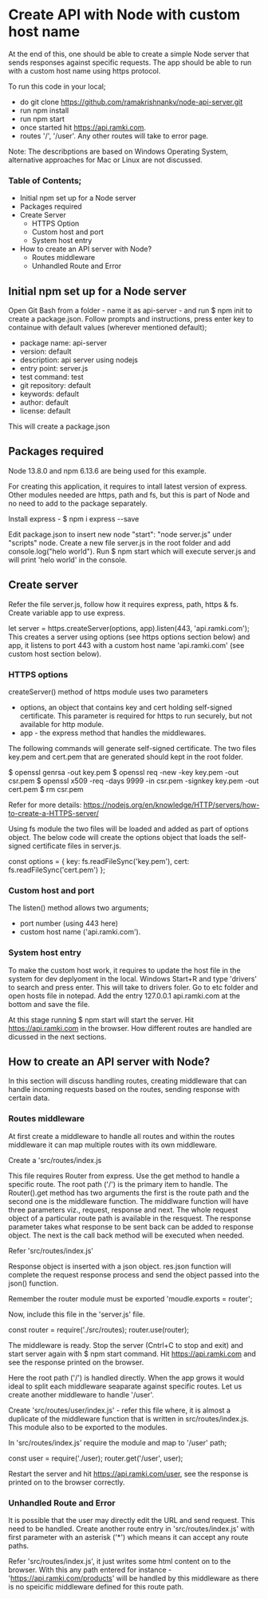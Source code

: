 # Create API with Node with custom host name

At the end of this, one should be able to create a simple Node server that sends responses against specific requests. The app should be able to run with a custom host name using https protocol.

To run this code in your local;
 - do git clone https://github.com/ramakrishnankv/node-api-server.git
 - run npm install
 - run npm start
 - once started hit https://api.ramki.com.
 - routes '/', '/user'. Any other routes will take to error page.

Note: The describptions are based on Windows Operating System, alternative approaches for Mac or Linux are not discussed.

### Table of Contents;
- Initial npm set up for a Node server
- Packages required
- Create Server
  - HTTPS Option
  - Custom host and port
  - System host entry
- How to create an API server with Node?
  - Routes middleware
  - Unhandled Route and Error

## Initial npm set up for a Node server
Open Git Bash from a folder - name it as api-server - and run $ npm init to create a package.json. Follow prompts and instructions, press enter key to containue with default values (wherever mentioned default);
- package name: api-server
- version: default
- description: api server using nodejs
- entry point: server.js
- test command: test
- git repository: default
- keywords: default
- author: default
- license: default

This will create a package.json

## Packages required
Node 13.8.0 and npm 6.13.6 are being used for this example.

For creating this application, it requires to intall latest version of express. Other modules needed are https, path and fs, but this is part of Node and no need to add to the package separately.

Install express - $ npm i express --save

Edit package.json to insert new node "start": "node server.js" under "scripts" node. Create a new file server.js in the root folder and add console.log("helo world"). Run $ npm start which will execute server.js and will print 'helo world' in the console.

## Create server
Refer the file server.js, follow how it requires express, path, https & fs. Create variable app to use express.

let server = https.createServer(options, app).listen(443, 'api.ramki.com');
This creates a server using options (see https options section below) and app, it listens to port 443 with a custom host name 'api.ramki.com' (see custom host section below).

### HTTPS options
createServer() method of https module uses two parameters
 - options, an object that contains key and cert holding self-signed certificate. This parameter is required for https to run securely, but not available for http module.
 - app - the express method that handles the middlewares.
 
 The following commands will generate self-signed certificate. The two files key.pem and cert.pem that are generated should kept in the root folder.

$ openssl genrsa -out key.pem
$ openssl req -new -key key.pem -out csr.pem
$ openssl x509 -req -days 9999 -in csr.pem -signkey key.pem -out cert.pem
$ rm csr.pem

Refer for more details: https://nodejs.org/en/knowledge/HTTP/servers/how-to-create-a-HTTPS-server/

Using fs module the two files will be loaded and added as part of options object. The below code will create the options object that loads the self-signed certificate files in server.js.

const options = {
  key: fs.readFileSync('key.pem'),
  cert: fs.readFileSync('cert.pem')
};

### Custom host and port
The listen() method allows two arguments;
- port number (using 443 here)
- custom host name ('api.ramki.com').

### System host entry
To make the custom host work, it requires to update the host file in the system for dev deplyoment in the local. Windows Start+R and type 'drivers' to search and press enter. This will take to drivers foler. Go to etc folder and open hosts file in notepad. Add the entry 127.0.0.1 api.ramki.com at the bottom and save the file.

At this stage running $ npm start will start the server. Hit https://api.ramki.com in the browser. How different routes are handled are dicussed in the next sections.

## How to create an API server with Node?
In this section will discuss handling routes, creating middleware that can handle incoming requests based on the routes, sending response with certain data.

### Routes middleware
At first create a middleware to handle all routes and within the routes middleware it can map multiple routes with its own middleware.

Create a 'src/routes/index.js 

This file requires Router from express. Use the get method to handle a specific route. The root path ('/') is the primary item to handle. The Router().get method has two arguments the first is the route path and the second one is the middleware function. The middlware function will have three parameters viz., request, response and next. The whole request object of a particular route path is available in the resquest. The response parameter takes what response to be sent back can be added to response object. The next is the call back method will be executed when needed.

Refer 'src/routes/index.js'

Response object is inserted with a json object. res.json function will complete the request response process and send the object passed into the json() function.

Remember the router module must be exported 'moudle.exports = router';

Now, include this file in the 'server.js' file.

const router = require('./src/routes);
router.use(router);

The middleware is ready. Stop the server (Cntrl+C to stop and exit) and start server again with $ npm start command. Hit https://api.ramki.com and see the response printed on the browser.

Here the root path ('/') is handled directly. When the app grows it would ideal to split each middleware seaparate against specific routes. Let us create another middleware to handle '/user'.

Create 'src/routes/user/index.js' - refer this file where, it is almost a duplicate of the middleware function that is written in src/routes/index.js. This module also to be exported to the modules.

In 'src/routes/index.js' require the module and map to '/user' path;

const user = require('./user);
router.get('/user', user);

Restart the server and hit https://api.ramki.com/user, see the response is printed on to the browser correctly.

### Unhandled Route and Error
It is possible that the user may directly edit the URL and send request. This need to be handled. Create another route entry in 'src/routes/index.js' with first parameter with an asterisk ('*') which means it can accept any route paths. 

Refer 'src/routes/index.js', it just writes some html content on to the browser. With this any path entered for instance - 'https://api.ramki.com/products' will be handled by this middleware as there is no speicific middleware defined for this route path.

